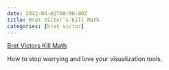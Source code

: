 ```yaml
---
date: 2012-04-02T00:00:00Z
title: Bret Victor's Kill Math
categories: [bret victor]
---
```

[Bret Victors Kill Math](http://worrydream.com/KillMath/)

How to stop worrying and love your visualization tools.
